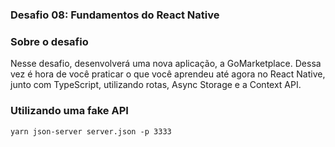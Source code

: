 <h3>Desafio 08: Fundamentos do React Native</h3>

### Sobre o desafio
Nesse desafio, desenvolverá uma nova aplicação, a GoMarketplace. Dessa vez é hora de você praticar o que você aprendeu até agora no React Native, junto com TypeScript, utilizando rotas, Async Storage e a Context API.

### Utilizando uma fake API

```
yarn json-server server.json -p 3333
```
